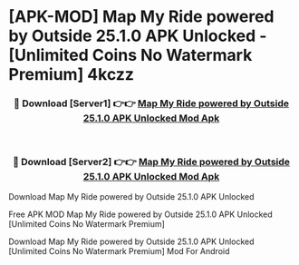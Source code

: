 # [APK-MOD] Map My Ride powered by Outside 25.1.0 APK Unlocked - [Unlimited Coins No Watermark Premium] 4kczz



<div align="center">
<h3>🔴 Download [Server1] 👉👉 <a href="https://momento.my/?title=Map_My_Ride_powered_by_Outside_25.1.0_APK_Unlocked">Map My Ride powered by Outside 25.1.0 APK Unlocked Mod Apk</a></h3><br>

<h3>🔴 Download [Server2] 👉👉 <a href="https://momento.my/?title=Map_My_Ride_powered_by_Outside_25.1.0_APK_Unlocked">Map My Ride powered by Outside 25.1.0 APK Unlocked Mod Apk</a></h3>
</div>



Download Map My Ride powered by Outside 25.1.0 APK Unlocked 

Free APK MOD Map My Ride powered by Outside 25.1.0 APK Unlocked [Unlimited Coins No Watermark Premium]

Download Map My Ride powered by Outside 25.1.0 APK Unlocked [Unlimited Coins No Watermark Premium] Mod For Android
